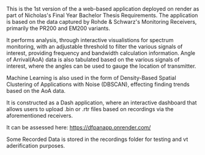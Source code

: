 This is the 1st version of the a web-based application deployed on render as part of Nicholas's Final Year Bachelor Thesis Requirements.
The application is based on the data captured by Rohde & Schwarz's Monitoring Receivers, primarily the PR200 and EM200 variants.

It performs analysis, through interactive visualistions for spectrum monitoring, with an adjustable threshold to filter the various signals of interest, providing frequency and bandwidth calculation information.
Angle of Arrival(AoA) data is also tabulated based on the various signals of interest, where the angles can be used to gauge the location of transmitter.

Machine Learning is also used in the form of Density-Based Spatial Clustering of Applications with Noise (DBSCAN), effecting finding trends based on the AoA data.

It is constructed as a Dash application, where an interactive dashboard that allows users to upload .bin or .rtr files based on recordings via the aforementioned receivers.

It can be assessed here: https://dfpanapp.onrender.com/

Some Recorded Data is stored in the recordings folder for testing and vt aderification purposes.
